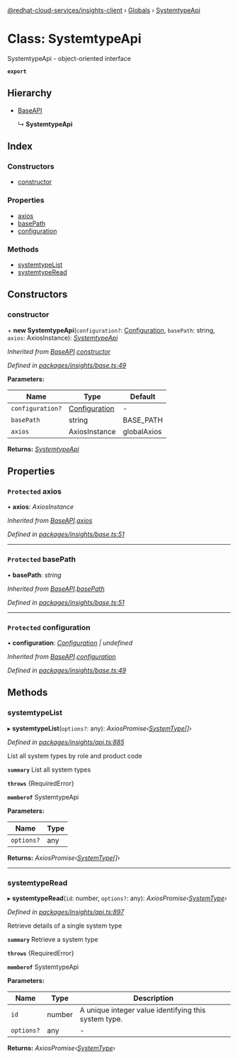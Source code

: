 [@redhat-cloud-services/insights-client](../README.md) › [Globals](../globals.md) › [SystemtypeApi](systemtypeapi.md)

# Class: SystemtypeApi

SystemtypeApi - object-oriented interface

**`export`** 

## Hierarchy

* [BaseAPI](baseapi.md)

  ↳ **SystemtypeApi**

## Index

### Constructors

* [constructor](systemtypeapi.md#constructor)

### Properties

* [axios](systemtypeapi.md#protected-axios)
* [basePath](systemtypeapi.md#protected-basepath)
* [configuration](systemtypeapi.md#protected-configuration)

### Methods

* [systemtypeList](systemtypeapi.md#systemtypelist)
* [systemtypeRead](systemtypeapi.md#systemtyperead)

## Constructors

###  constructor

\+ **new SystemtypeApi**(`configuration?`: [Configuration](configuration.md), `basePath`: string, `axios`: AxiosInstance): *[SystemtypeApi](systemtypeapi.md)*

*Inherited from [BaseAPI](baseapi.md).[constructor](baseapi.md#constructor)*

*Defined in [packages/insights/base.ts:49](https://github.com/RedHatInsights/javascript-clients/blob/master/packages/insights/base.ts#L49)*

**Parameters:**

Name | Type | Default |
------ | ------ | ------ |
`configuration?` | [Configuration](configuration.md) | - |
`basePath` | string | BASE_PATH |
`axios` | AxiosInstance | globalAxios |

**Returns:** *[SystemtypeApi](systemtypeapi.md)*

## Properties

### `Protected` axios

• **axios**: *AxiosInstance*

*Inherited from [BaseAPI](baseapi.md).[axios](baseapi.md#protected-axios)*

*Defined in [packages/insights/base.ts:51](https://github.com/RedHatInsights/javascript-clients/blob/master/packages/insights/base.ts#L51)*

___

### `Protected` basePath

• **basePath**: *string*

*Inherited from [BaseAPI](baseapi.md).[basePath](baseapi.md#protected-basepath)*

*Defined in [packages/insights/base.ts:51](https://github.com/RedHatInsights/javascript-clients/blob/master/packages/insights/base.ts#L51)*

___

### `Protected` configuration

• **configuration**: *[Configuration](configuration.md) | undefined*

*Inherited from [BaseAPI](baseapi.md).[configuration](baseapi.md#protected-configuration)*

*Defined in [packages/insights/base.ts:49](https://github.com/RedHatInsights/javascript-clients/blob/master/packages/insights/base.ts#L49)*

## Methods

###  systemtypeList

▸ **systemtypeList**(`options?`: any): *AxiosPromise‹[SystemType](../interfaces/systemtype.md)[]›*

*Defined in [packages/insights/api.ts:885](https://github.com/RedHatInsights/javascript-clients/blob/master/packages/insights/api.ts#L885)*

List all system types by role and product code

**`summary`** List all system types

**`throws`** {RequiredError}

**`memberof`** SystemtypeApi

**Parameters:**

Name | Type |
------ | ------ |
`options?` | any |

**Returns:** *AxiosPromise‹[SystemType](../interfaces/systemtype.md)[]›*

___

###  systemtypeRead

▸ **systemtypeRead**(`id`: number, `options?`: any): *AxiosPromise‹[SystemType](../interfaces/systemtype.md)›*

*Defined in [packages/insights/api.ts:897](https://github.com/RedHatInsights/javascript-clients/blob/master/packages/insights/api.ts#L897)*

Retrieve details of a single system type

**`summary`** Retrieve a system type

**`throws`** {RequiredError}

**`memberof`** SystemtypeApi

**Parameters:**

Name | Type | Description |
------ | ------ | ------ |
`id` | number | A unique integer value identifying this system type. |
`options?` | any | - |

**Returns:** *AxiosPromise‹[SystemType](../interfaces/systemtype.md)›*
